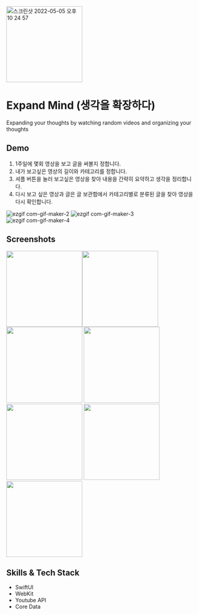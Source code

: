 <img width="200" alt="스크린샷 2022-05-05 오후 10 24 57" src="https://user-images.githubusercontent.com/26588989/169693947-b9ed02b8-5cb1-4a88-ac8c-be2859bd831f.png"> 

# Expand Mind (생각을 확장하다)

Expanding your thoughts by watching random videos and organizing your thoughts


## Demo
1. 1주일에 몇회 영상을 보고 글을 써볼지 정합니다.
2. 내가 보고싶은 영상의 길이와 카테고리를 정합니다.
3. 셔플 버튼을 눌러 보고싶은 영상을 찾아 내용을 간략히 요약하고 생각을 정리합니다.
4. 다시 보고 싶은 영상과 글은 글 보관함에서 카테고리별로 분류된 글을 찾아 영상을 다시 확인합니다.

![ezgif com-gif-maker-2](https://user-images.githubusercontent.com/26588989/169695872-9b35b641-5e1f-4b1d-88a0-ea43def6a82b.gif)
![ezgif com-gif-maker-3](https://user-images.githubusercontent.com/26588989/169695880-2ad238d5-fee8-4fe4-9a25-87f714340931.gif)
![ezgif com-gif-maker-4](https://user-images.githubusercontent.com/26588989/169695888-9f3f53eb-7151-4e1e-b767-e9fc9be912d3.gif)





## Screenshots
<img width="200" src="https://user-images.githubusercontent.com/26588989/169695571-0a732465-71a3-418e-91c4-c3e835054a65.png"><img width="200" src="https://user-images.githubusercontent.com/26588989/169695575-a7ddc46e-260c-4b97-86f2-0e15f49dcd1a.png">
<img width="200" src="https://user-images.githubusercontent.com/26588989/169695580-9d631b07-7252-4523-bd07-d9f0f20e030d.png">
<img width="200" src="https://user-images.githubusercontent.com/26588989/169695585-770f532c-e2de-4ef1-b544-70c76b7146ed.png">
<img width="200" src="https://user-images.githubusercontent.com/26588989/169695589-a4efc843-a033-40af-98e2-f1a2382423df.png">
<img width="200" src="https://user-images.githubusercontent.com/26588989/169695607-75291c03-5c6b-4aec-b520-eae4b6be8643.png">
<img width="200" src="https://user-images.githubusercontent.com/26588989/169695611-0c526bd9-e3c4-4393-95bd-df92be05c1e2.png">


## Skills & Tech Stack
* SwiftUI  
* WebKit  
* Youtube API  
* Core Data  


